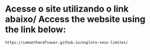 # Acesse o site utilizando o link abaixo/ Access the website using the link below:

```
https://samanthacdfsauer.github.io/explore-seus-limites/
```
